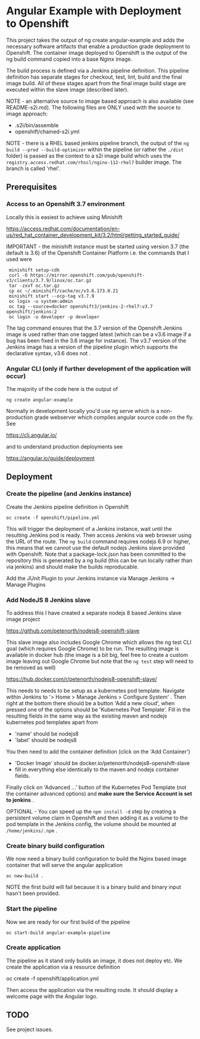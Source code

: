 # Angular Example with Deployment to Openshift

This project takes the output of ng create angular-example and adds the necessary software artifacts that enable a production grade deployment to Openshift. The container image deployed to Openshift is the output of the ng build command copied into a base Nginx image.

The build process is defined via a Jenkins pipeline definition. This pipeline definition has separate stages for checkout, test, lint, build and the final image build. All of these stages apart from the final image build stage are executed within the slave image (described later).

NOTE - an alternative source to image based approach is also available (see README-s2i.md). The following files are ONLY used with the source to image approach:

* .s2i/bin/assemble
* openshift/chained-s2i.yml

NOTE - there is a RHEL based jenkins pipeline branch, the output of the `ng build --prod --build-optimizer` within the pipeline  (or rather the `./dist` folder) is passed as the context to a s2i image build which uses the `registry.access.redhat.com/rhscl/nginx-112-rhel7` builder image. The branch is called 'rhel'.

## Prerequisites

### Access to an Openshift 3.7 environment

Locally this is easiest to achieve using Minishift

https://access.redhat.com/documentation/en-us/red_hat_container_development_kit/3.2/html/getting_started_guide/

IMPORTANT - the minishift instance must be started using version 3.7 (the default is 3.6) of the Openshift Container Platform i.e. the commands that I used were

     minishift setup-cdk
     curl -O https://mirror.openshift.com/pub/openshift-v3/clients/3.7.9/linux/oc.tar.gz
     tar -zxvf oc.tar.gz
     cp oc ~/.minishift/cache/oc/v3.6.173.0.21
     minishift start --ocp-tag v3.7.9
     oc login -u system:admin
     oc tag --source=docker openshift3/jenkins-2-rhel7:v3.7 openshift/jenkins:2
     oc login -u developer -p developer
     
The tag command ensures that the 3.7 version of the Openshift Jenkins image is used rather than one tagged latest (which can be a v3.6 image if a bug has been fixed in the 3.6 image for instance). The v3.7 version of the Jenkins image has a version of the pipeline plugin which supports the declarative syntax, v3.6 does not .
     
### Angular CLI (only if further development of the application will occur)

The majority of the code here is the output of 

    ng create angular-example
   
Normally in development locally you'd use ng serve which is a non-production grade webserver which compiles angular source code on the fly. See

https://cli.angular.io/

and to understand production deployments see

https://angular.io/guide/deployment

## Deployment

### Create the pipeline (and Jenkins instance)

Create the Jenkins pipeline definition in Openshift

    oc create -f openshift/pipeline.yml
    
This will trigger the deployment of a Jenkins instance, wait until the resulting Jenkins pod is ready. Then access Jenkins via web browser using the URL of the route. The `ng build` command requires nodejs 6.9 or higher, this means that we cannot use the default nodejs Jenkins slave provided with Openshift. Note that a package-lock.json has been committed to the repository this is generated by a ng build (this can be run locally rather than via jenkins) and should make the builds reproducable.

Add the JUnit Plugin to your Jenkins instance via Manage Jenkins -> Manage Plugins

### Add NodeJS 8 Jenkins slave

To address this I have created a separate nodejs 8 based Jenkins slave image project

https://github.com/petenorth/nodejs8-openshift-slave

This slave image also includes Google Chrome which allows the ng test CLI goal (which requires Google Chrome) to be run. The resulting image is available in docker hub (the image is a bit big, feel free to create a custom image leaving out Google Chrome but note that the `ng test` step will need to be removed as well)

https://hub.docker.com/r/petenorth/nodejs8-openshift-slave/

This needs to needs to be setup as a kubernetes pod template. Navigate within Jenkins to '> Home > Manage Jenkins > Configure System' . Then right at the bottom there should be a button 'Add a new cloud', when pressed one of the options should be 'Kubernetes Pod Template'. Fill in the resulting fields in the same way as the existing maven and nodejs kubernetes pod templates apart from 

* 'name' should be nodejs8
* 'label' should be nodejs8

You then need to add the container definition (click on the 'Add Container')

* 'Docker Image' should be docker.io/petenorth/nodejs8-openshift-slave
* fill in everything else identically to the maven and nodejs container fields.

Finally click on 'Advanced ...' button of the Kubernetes Pod Template (not the container advanced options) and **make sure the Service Account is set to jenkins** .

OPTIONAL - You can speed up the `npm install -d` step by creating a persistent volume claim in Openshift and then adding it as a volume to the pod template in the Jenkins config, the volume should be mounted at `/home/jenkins/.npm` .

### Create binary build configuration 

We now need a binary build configuration to build the Nginx based image container that will serve the angular application

    oc new-build .
    
NOTE the first build will fail because it is a binary build and binary input hasn't been provided.

### Start the pipeline

Now we are ready for our first build of the pipeline

    oc start-build angular-example-pipeline
    
### Create application

The pipeline as it stand only builds an image, it does not deploy etc. We create the application via a resource definition

  oc create -f openshift/application.yml

Then access the application via the resulting route. It should display a welcome page with the Angular logo.

## TODO

See project issues.
